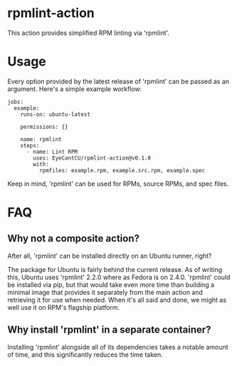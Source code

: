 # rpmlint-action

This action provides simplified RPM linting via 'rpmlint'.

# Usage

Every option provided by the latest release of 'rpmlint' can be passed as an argument. Here's a simple example workflow:

```
jobs:
  example:
    runs-on: ubuntu-latest

    permissions: {}

    name: rpmlint
    steps:
      - name: Lint RPM
        uses: EyeCantCU/rpmlint-action@v0.1.0
        with:
          rpmfiles: example.rpm, example.src.rpm, example.spec
```

Keep in mind, 'rpmlint' can be used for RPMs, source RPMs, and spec files.

# FAQ

## Why not a composite action?

After all, 'rpmlint' can be installed directly on an Ubuntu runner, right?

The package for Ubuntu is fairly behind the current release. As of writing this, Ubuntu uses 'rpmlint' 2.2.0 where as Fedora is on 2.4.0. 'rpmlint' could be installed via pip, but that would take even more time than building a minimal image that provides it separately from the main action and retrieving it for use when needed. When it's all said and done, we might as well use it on RPM's flagship platform.

## Why install 'rpmlint' in a separate container?

Installing 'rpmlint' alongside all of its dependencies takes a notable amount of time, and this significantly reduces the time taken.
